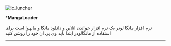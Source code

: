 ![ic_luncher](https://user-images.githubusercontent.com/71148149/136698685-539d5b08-5093-4d62-932b-fcf125050326.png)

*******MangaLoader******

نرم افزار مانگا لودر یک نرم افزار خواندن انلاین و دانلود مانگا و مانهوا است
برای استفاده از مانگالودر ابتدا باید وی پی ان خود را روشن کنید
********************



